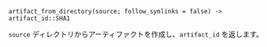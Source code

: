 ```
artifact_from_directory(source; follow_symlinks = false) -> artifact_id::SHA1
```

`source` ディレクトリからアーティファクトを作成し、`artifact_id` を返します。
